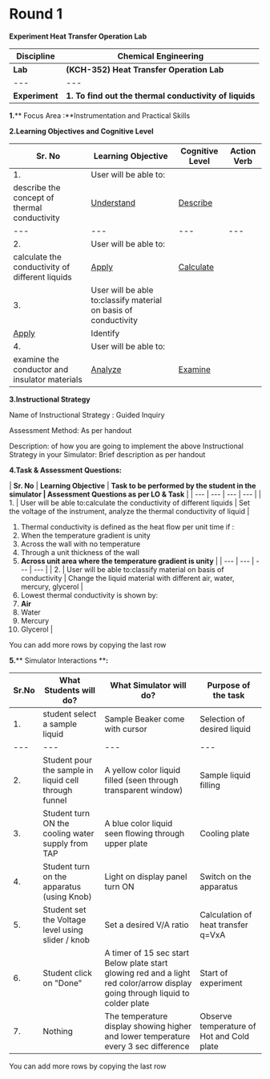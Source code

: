 
# **Round 1**
<p align="center">

**Experiment Heat Transfer Operation Lab**

| **Discipline** | **Chemical Engineering** |
| --- | --- |
| **Lab** | **(KCH-352)**  **Heat Transfer Operation Lab** |
| --- | --- |
| **Experiment** | **1.**  **To find out the thermal conductivity of liquids** |

**1.**** Focus Area :**Instrumentation and Practical Skills

**2.Learning Objectives and Cognitive Level**

| **Sr. No** | **Learning Objective** | **Cognitive Level** | **Action Verb** |
| --- | --- | --- | --- |
| 1. | User will be able to:
describe the concept of thermal conductivity | [Understand](http://vlabs.iitb.ac.in/vlabs-dev/document.php) | [Describe](http://vlabs.iitb.ac.in/vlabs-dev/document.php) |
| --- | --- | --- | --- |
| 2. | User will be able to:
calculate the conductivity of different liquids | [Apply](http://vlabs.iitb.ac.in/vlabs-dev/document.php) | [Calculate](http://vlabs.iitb.ac.in/vlabs-dev/document.php) |
| 3. | User will be able to:classify material on basis of conductivity
 | [Apply](http://vlabs.iitb.ac.in/vlabs-dev/document.php) | Identify |
| 4. | User will be able to:
examine the conductor and insulator materials | [Analyze](http://vlabs.iitb.ac.in/vlabs-dev/document.php) | [Examine](http://vlabs.iitb.ac.in/vlabs-dev/document.php) |

**3.Instructional Strategy**

Name of Instructional Strategy : Guided Inquiry

Assessment Method: As per handout

Description: of how you are going to implement the above Instructional Strategy in your Simulator: Brief description as per handout

**4.Task &amp; Assessment Questions:**

| **Sr. No** | **Learning Objective** | **Task to be performed by
 the student in the simulator **|** Assessment Questions as per LO &amp; Task** |
| --- | --- | --- | --- |
| 1. | User will be able to:calculate the conductivity of different liquids | Set the voltage of the instrument, analyze the thermal conductivity of liquid |
1. Thermal conductivity is defined as the heat flow per unit time if :
  1. When the temperature gradient is unity
  2. Across the wall with no temperature
  3. Through a unit thickness of the wall
  4. **Across unit area where the temperature gradient is unity**
 |
| --- | --- | --- | --- |
| 2. | User will be able to:classify material on basis of conductivity | Change the liquid material with different air, water, mercury, glycerol |
1. Lowest thermal conductivity is shown by:
  1. **Air**
  2. Water
  3. Mercury
  4. Glycerol
 |

You can add more rows by copying the last row

**5.**** Simulator Interactions ****:**

| **Sr.No** | **What Students will do?** | **What Simulator will do?** | **Purpose of the task** |
| --- | --- | --- | --- |
| 1. | student select a sample liquid | Sample Beaker come with cursor | Selection of desired liquid |
| --- | --- | --- | --- |
| 2. | Student pour the sample in liquid cell through funnel | A yellow color liquid filled (seen through transparent window) | Sample liquid filling |
| 3. | Student turn ON the cooling water supply from TAP | A blue color liquid seen flowing through upper plate | Cooling plate |
| 4. | Student turn on the apparatus (using Knob) | Light on display panel turn ON | Switch on the apparatus |
| 5. | Student set the Voltage level using slider / knob | Set a desired V/A ratio | Calculation of heat transfer q=VxA |
| 6. | Student click on &quot;Done&quot; | A timer of 15 sec start Below plate start glowing red and a light red color/arrow display going through liquid to colder plate | Start of experiment |
| 7. | Nothing | The temperature display showing higher and lower temperature every 3 sec difference | Observe temperature of Hot and Cold plate |

You can add more rows by copying the last row